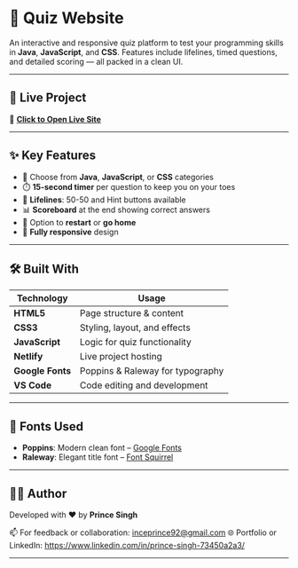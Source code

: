 # 🧠 Quiz Website

An interactive and responsive quiz platform to test your programming skills in **Java**, **JavaScript**, and **CSS**. Features include lifelines, timed questions, and detailed scoring — all packed in a clean UI.

---

## 🚀 Live Project

🔗 [**Click to Open Live Site**](https://steady-starship-4a8917.netlify.app/)

---

## ✨ Key Features

- 🎯 Choose from **Java**, **JavaScript**, or **CSS** categories
- ⏱️ **15-second timer** per question to keep you on your toes
- 🧩 **Lifelines**: 50-50 and Hint buttons available
- 📊 **Scoreboard** at the end showing correct answers
- 🔁 Option to **restart** or **go home**
- 📱 **Fully responsive** design

---

## 🛠️ Built With

| Technology     | Usage                          |
|----------------|-------------------------------|
| **HTML5**      | Page structure & content       |
| **CSS3**       | Styling, layout, and effects   |
| **JavaScript** | Logic for quiz functionality   |
| **Netlify**    | Live project hosting           |
| **Google Fonts** | Poppins & Raleway for typography |
| **VS Code**    | Code editing and development   |

---

## 🎨 Fonts Used

- **Poppins**: Modern clean font – [Google Fonts](https://fonts.google.com/specimen/Poppins)
- **Raleway**: Elegant title font – [Font Squirrel](http://www.fontsquirrel.com/fonts/raleway)

---


## 🧑‍💻 Author

Developed with ❤️ by **Prince Singh**

📫 For feedback or collaboration: inceprince92@gmail.com 
🌐 Portfolio or LinkedIn: https://www.linkedin.com/in/prince-singh-73450a2a3/

---

